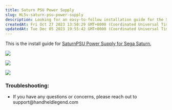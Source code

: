 ```yaml
---
title: Saturn PSU Power Supply
slug: HL5v-saturn-psu-power-supply
description: Looking for an easy-to-follow installation guide for the SaturnPSU Power Supply for Sega Saturn? This document provides step-by-step instructions along with helpful images to ensure a smooth installation process. For any queries or concerns, reach out to 
createdAt: Fri Oct 27 2023 13:50:29 GMT+0000 (Coordinated Universal Time)
updatedAt: Tue Dec 05 2023 19:55:42 GMT+0000 (Coordinated Universal Time)
---
```


This is the install guide for [SaturnPSU Power Supply for Sega Saturn.](https://handheldlegend.com/products/saturnpsu-power-supply-for-sega-saturn?_pos=1&_sid=7ffeff2bd&_ss=r)

![](../../assets/xEws0eFrslarmiL8jDUHl_sega-saturn-power-supply-installation-1.jpg)

![](../../assets/zuQXur8hL4w7MksT8iMzu_sega-saturn-power-supply-installation-2.jpg)

![](../../assets/XH-Icd9ISCJ84bwNKkRva_sega-saturn-power-supply-installation-3.jpg)

### Troubleshooting:

*   If you have any questions or concerns, please reach out to support\@handheldlegend.com

